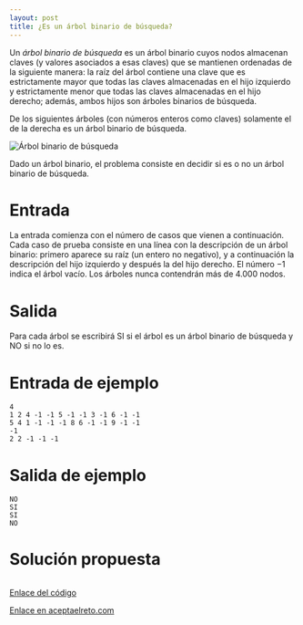 ```yaml
---
layout: post
title: ¿Es un árbol binario de búsqueda?
---
```

Un *árbol binario de búsqueda* es un árbol binario cuyos nodos almacenan claves (y valores asociados a esas claves) que se mantienen ordenadas de la siguiente manera: la raíz del árbol contiene una clave que es estrictamente mayor que todas las claves almacenadas en el hijo izquierdo y estrictamente menor que todas las claves almacenadas en el hijo derecho; además, ambos hijos son árboles binarios de búsqueda.

De los siguientes árboles (con números enteros como claves) solamente el de la derecha es un árbol binario de búsqueda.

![Árbol binario de búsqueda](https://www.aceptaelreto.com/pub/problems/v002/98/st/statements/Spanish/arbolesABB.svg)

Dado un árbol binario, el problema consiste en decidir si es o no un árbol binario de búsqueda.

# Entrada

La entrada comienza con el número de casos que vienen a continuación. Cada caso de prueba consiste en una línea con la descripción de un árbol binario: primero aparece su raíz (un entero no negativo), y a continuación la descripción del hijo izquierdo y después la del hijo derecho. El número −1 indica el árbol vacío. Los árboles nunca contendrán más de 4.000 nodos.

# Salida

Para cada árbol se escribirá SI si el árbol es un árbol binario de búsqueda y NO si no lo es.

# Entrada de ejemplo

```
4
1 2 4 -1 -1 5 -1 -1 3 -1 6 -1 -1
5 4 1 -1 -1 -1 8 6 -1 -1 9 -1 -1
-1
2 2 -1 -1 -1
```

# Salida de ejemplo

```
NO
SI
SI
NO
```
# Solución propuesta

``` python


```

[Enlace del código](https://github.com/israelem/aceptaelreto/blob/master/codes/2017-07-03-ABB.py)

[Enlace en aceptaelreto.com](https://www.aceptaelreto.com/problem/statement.php?id=298&potw=1)
